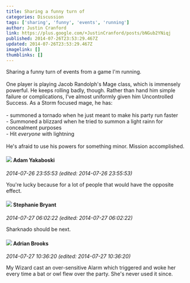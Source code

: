 ```yaml
---
title: Sharing a funny turn of
categories: Discussion
tags: ['sharing', 'funny', 'events', 'running']
author: Justin Cranford
link: https://plus.google.com/+JustinCranford/posts/bNGub2YNiqj
published: 2014-07-26T23:53:29.467Z
updated: 2014-07-26T23:53:29.467Z
imagelink: []
thumblinks: []
---
```


Sharing a funny turn of events from a game I&#39;m running.<br /><br />One player is playing Jacob Randolph&#39;s Mage class, which is immensely powerful. He keeps rolling badly, though. Rather than hand him simple failure or complications, I&#39;ve almost uniformly given him Uncontrolled Success. As a Storm focused mage, he has:<br /><br />- summoned a tornado when he just meant to make his party run faster<br />- Summoned a blizzard when he tried to summon a light rainn for concealment purposes<br />- Hit <i>everyone</i> with lightning<br /><br />He&#39;s afraid to use his powers for something minor. Mission accomplished.
<div id='comment z12ncppyinepgviyh04cjzhhrmqri5h5ri4'>
  <h4><img src='{{site.baseurl}}//images/avatars/100516291999470969712_photo.jpg'> Adam Yakaboski</h4>
      <p><cite>2014-07-26 23:55:53 (edited: 2014-07-26 23:55:53)</cite></p>
        <p>You&#39;re lucky because for a lot of people that would have the opposite effect.</p>
</div>
        

<div id='comment z12ncppyinepgviyh04cjzhhrmqri5h5ri4'>
  <h4><img src='{{site.baseurl}}//images/avatars/117607363824545671895_photo.jpg'> Stephanie Bryant</h4>
      <p><cite>2014-07-27 06:02:22 (edited: 2014-07-27 06:02:22)</cite></p>
        <p>Sharknado should be next.</p>
</div>
        

<div id='comment z12ncppyinepgviyh04cjzhhrmqri5h5ri4'>
  <h4><img src='{{site.baseurl}}//images/avatars/108928966972117411243_photo.jpg'> Adrian Brooks</h4>
      <p><cite>2014-07-27 10:36:20 (edited: 2014-07-27 10:36:20)</cite></p>
        <p>My Wizard cast an over-sensitive Alarm which triggered and woke her every time a bat or owl flew over the party. She&#39;s never used it since.</p>
</div>
        